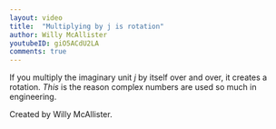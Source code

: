 ```yaml
---
layout: video
title:  "Multiplying by j is rotation"
author: Willy McAllister
youtubeID: giO5ACdU2LA 
comments: true
--- 
```


If you multiply the imaginary unit *j* by itself over and over, it creates a rotation. *This* is the reason complex numbers are used so much in engineering.

Created by Willy McAllister.